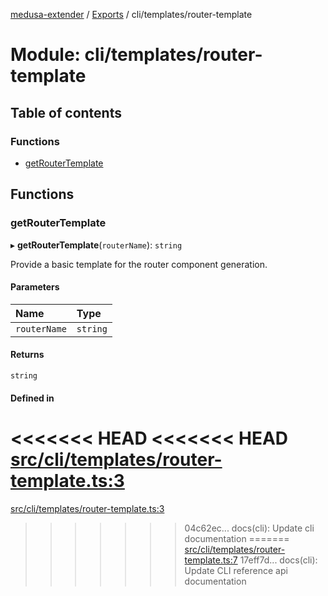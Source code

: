 [medusa-extender](../README.md) / [Exports](../modules.md) / cli/templates/router-template

# Module: cli/templates/router-template

## Table of contents

### Functions

- [getRouterTemplate](cli_templates_router_template.md#getroutertemplate)

## Functions

### getRouterTemplate

▸ **getRouterTemplate**(`routerName`): `string`

Provide a basic template for the router component generation.

#### Parameters

| Name | Type |
| :------ | :------ |
| `routerName` | `string` |

#### Returns

`string`

#### Defined in

<<<<<<< HEAD
<<<<<<< HEAD
[src/cli/templates/router-template.ts:3](https://github.com/adrien2p/medusa-extender/blob/8d611e7/src/cli/templates/router-template.ts#L3)
=======
[src/cli/templates/router-template.ts:3](https://github.com/adrien2p/medusa-extender/blob/b9aa690/src/cli/templates/router-template.ts#L3)
>>>>>>> 04c62ec... docs(cli): Update cli documentation
=======
[src/cli/templates/router-template.ts:7](https://github.com/adrien2p/medusa-extender/blob/d7ce7dc/src/cli/templates/router-template.ts#L7)
>>>>>>> 17eff7d... docs(cli): Update CLI reference api documentation
